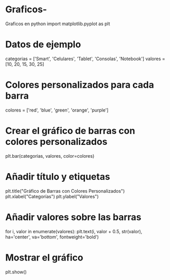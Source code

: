 # Graficos-
Graficos en python 
import matplotlib.pyplot as plt

# Datos de ejemplo
categorias = ['Smart', 'Celulares', 'Tablet', 'Consolas', 'Notebook']
valores = [10, 20, 15, 30, 25]

# Colores personalizados para cada barra
colores = ['red', 'blue', 'green', 'orange', 'purple']

# Crear el gráfico de barras con colores personalizados
plt.bar(categorias, valores, color=colores)

# Añadir título y etiquetas
plt.title("Gráfico de Barras con Colores Personalizados")
plt.xlabel("Categorías")
plt.ylabel("Valores")

# Añadir valores sobre las barras
for i, valor in enumerate(valores):
    plt.text(i, valor + 0.5, str(valor), ha='center', va='bottom', fontweight='bold')

# Mostrar el gráfico
plt.show()
